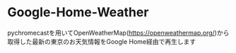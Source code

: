 # Google-Home-Weather
pychromecastを用いてOpenWeatherMap(https://openweathermap.org/)から取得した最新の東京のお天気情報をGoogle Home経由で再生します
